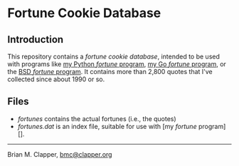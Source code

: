 Fortune Cookie Database
=======================

## Introduction

This repository contains a *fortune cookie database*, intended to be used
with programs like [my Python *fortune* program][],
[my Go *fortune* program][], or the [BSD *fortune* program][].
It contains more than 2,800 quotes that I've collected since about 1990 or
so.

## Files

* *fortunes* contains the actual fortunes (i.e., the quotes)
* *fortunes.dat* is an index file, suitable for use with 
  [my *fortune* program][].

---

Brian M. Clapper, [bmc@clapper.org][]

[my Python *fortune* program]: http://bmc.github.com/fortune/
[my Go *fortune* program]: https://github.com/bmc/fortune-go/
[BSD *fortune* program]: http://en.wikipedia.org/wiki/Fortune_(Unix)
[bmc@clapper.org]: mailto:bmc@clapper.org
